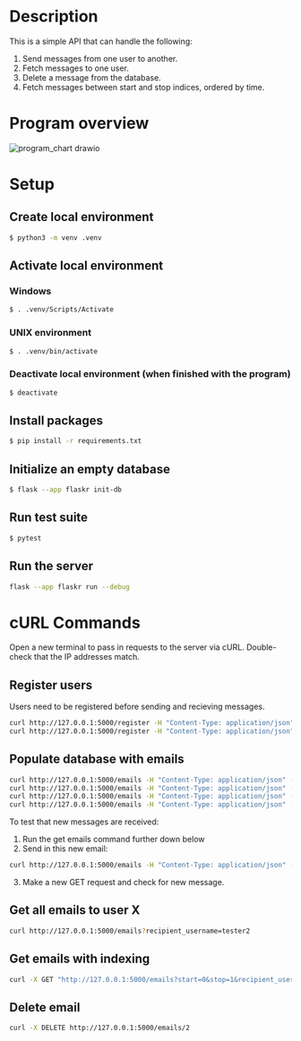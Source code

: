 # Description
This is a simple API that can handle the following:
1. Send messages from one user to another.
2. Fetch messages to one user.
3. Delete a message from the database.
4. Fetch messages between start and stop indices, ordered by time.

# Program overview
![program_chart drawio](https://github.com/user-attachments/assets/57dfc1a0-80dd-4227-b13c-506f9779d658)



# Setup

## Create local environment

```sh
$ python3 -m venv .venv
```

## Activate local environment

### Windows

```sh
$ . .venv/Scripts/Activate
```

### UNIX environment

```sh
$ . .venv/bin/activate
```

### Deactivate local environment (when finished with the program)

```sh
$ deactivate
```

## Install packages

```sh
$ pip install -r requirements.txt
```

## Initialize an empty database

```sh
$ flask --app flaskr init-db
```

## Run test suite

```sh
$ pytest
```

## Run the server

```sh
flask --app flaskr run --debug
```

# cURL Commands

Open a new terminal to pass in requests to the server via cURL. Double-check that the IP addresses match.

## Register users

Users need to be registered before sending and recieving messages.

```sh
curl http://127.0.0.1:5000/register -H "Content-Type: application/json" -d'{"username": "tester1", "password": "1234"}'
curl http://127.0.0.1:5000/register -H "Content-Type: application/json" -d'{"username": "tester2", "password": "1234"}'
```

## Populate database with emails

```sh
curl http://127.0.0.1:5000/emails -H "Content-Type: application/json" -d'{"message_subject": "test", "body": "hello", "sender_username": "tester1", "recipient_username": "tester2"}'
curl http://127.0.0.1:5000/emails -H "Content-Type: application/json" -d'{"message_subject": "re:test", "body": "hello back", "sender_username": "tester2", "recipient_username": "tester1"}'
curl http://127.0.0.1:5000/emails -H "Content-Type: application/json" -d'{"message_subject": "re:test", "body": "hello back again", "sender_username": "tester1", "recipient_username": "tester2"}'
curl http://127.0.0.1:5000/emails -H "Content-Type: application/json" -d'{"message_subject": "re:test", "body": "hello back to you too", "sender_username": "tester2", "recipient_username": "tester1"}'
```

To test that new messages are received:

1. Run the get emails command further down below
2. Send in this new email:

```sh
curl http://127.0.0.1:5000/emails -H "Content-Type: application/json" -d'{"message_subject": "1234", "body": "checking that this new message was received", "sender_username": "tester1", "recipient_username": "tester2"}'
```

3. Make a new GET request and check for new message.

## Get all emails to user X

```sh
curl http://127.0.0.1:5000/emails?recipient_username=tester2
```

## Get emails with indexing

```sh
curl -X GET "http://127.0.0.1:5000/emails?start=0&stop=1&recipient_username=tester2"
```

## Delete email

```sh
curl -X DELETE http://127.0.0.1:5000/emails/2
```
